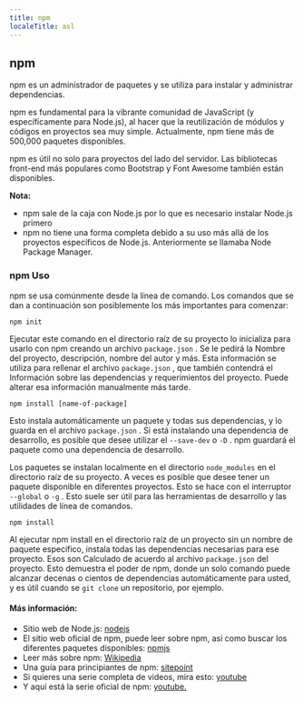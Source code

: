 ```yaml
---
title: npm
localeTitle: asl
---
```

## npm

npm es un administrador de paquetes y se utiliza para instalar y administrar dependencias.

npm es fundamental para la vibrante comunidad de JavaScript (y específicamente para Node.js), al hacer que la reutilización de módulos y códigos en proyectos sea muy simple. Actualmente, npm tiene más de 500,000 paquetes disponibles.

npm es útil no solo para proyectos del lado del servidor. Las bibliotecas front-end más populares como Bootstrap y Font Awesome también están disponibles.

**Nota:**

*   npm sale de la caja con Node.js por lo que es necesario instalar Node.js primero
*   npm no tiene una forma completa debido a su uso más allá de los proyectos específicos de Node.js. Anteriormente se llamaba Node Package Manager.

### npm Uso

npm se usa comúnmente desde la línea de comando. Los comandos que se dan a continuación son posiblemente los más importantes para comenzar:
```
npm init 
```

Ejecutar este comando en el directorio raíz de su proyecto lo inicializa para usarlo con npm creando un archivo `package.json` . Se le pedirá la Nombre del proyecto, descripción, nombre del autor y más. Esta información se utiliza para rellenar el archivo `package.json` , que también contendrá el Información sobre las dependencias y requerimientos del proyecto. Puede alterar esa información manualmente más tarde.
```
npm install [name-of-package] 
```

Esto instala automáticamente un paquete y todas sus dependencias, y lo guarda en el archivo `package.json` . Si está instalando una dependencia de desarrollo, es posible que desee utilizar el `--save-dev` o `-D` . npm guardará el paquete como una dependencia de desarrollo.

Los paquetes se instalan localmente en el directorio `node_modules` en el directorio raíz de su proyecto. A veces es posible que desee tener un paquete disponible en diferentes proyectos. Esto se hace con el interruptor `--global` o `-g` . Esto suele ser útil para las herramientas de desarrollo y las utilidades de línea de comandos.
```
npm install 
```

Al ejecutar npm install en el directorio raíz de un proyecto sin un nombre de paquete específico, instala todas las dependencias necesarias para ese proyecto. Esos son Calculado de acuerdo al archivo `package.json` del proyecto. Esto demuestra el poder de npm, donde un solo comando puede alcanzar decenas o cientos de dependencias automáticamente para usted, y es útil cuando se `git clone` un repositorio, por ejemplo.

#### Más información:

*   Sitio web de Node.js: [nodejs](https://nodejs.org)
*   El sitio web oficial de npm, puede leer sobre npm, así como buscar los diferentes paquetes disponibles: [npmjs](https://www.npmjs.com)
*   Leer más sobre npm: [Wikipedia](https://en.wikipedia.org/wiki/Npm_(software))
*   Una guía para principiantes de npm: [sitepoint](https://www.sitepoint.com/beginners-guide-node-package-manager/)
*   Si quieres una serie completa de videos, mira esto: [youtube](https://youtu.be/6fj0cpmMiVg)
*   Y aquí está la serie oficial de npm: [youtube.](https://youtu.be/pa4dc480Apo)